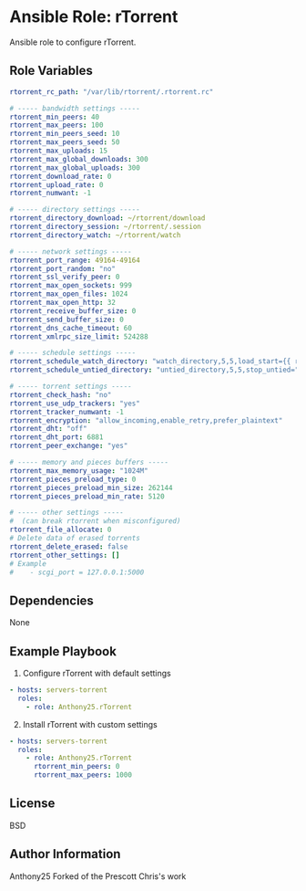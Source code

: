 Ansible Role: rTorrent
======================

Ansible role to configure rTorrent.

Role Variables
--------------

```yaml
rtorrent_rc_path: "/var/lib/rtorrent/.rtorrent.rc"

# ----- bandwidth settings -----
rtorrent_min_peers: 40
rtorrent_max_peers: 100
rtorrent_min_peers_seed: 10
rtorrent_max_peers_seed: 50
rtorrent_max_uploads: 15
rtorrent_max_global_downloads: 300
rtorrent_max_global_uploads: 300
rtorrent_download_rate: 0
rtorrent_upload_rate: 0
rtorrent_numwant: -1

# ----- directory settings -----
rtorrent_directory_download: ~/rtorrent/download
rtorrent_directory_session: ~/rtorrent/.session
rtorrent_directory_watch: ~/rtorrent/watch

# ----- network settings -----
rtorrent_port_range: 49164-49164
rtorrent_port_random: "no"
rtorrent_ssl_verify_peer: 0
rtorrent_max_open_sockets: 999
rtorrent_max_open_files: 1024
rtorrent_max_open_http: 32
rtorrent_receive_buffer_size: 0
rtorrent_send_buffer_size: 0
rtorrent_dns_cache_timeout: 60
rtorrent_xmlrpc_size_limit: 524288

# ----- schedule settings -----
rtorrent_schedule_watch_directory: "watch_directory,5,5,load_start={{ rtorrent_directory_watch }}/*.torrent"
rtorrent_schedule_untied_directory: "untied_directory,5,5,stop_untied="

# ----- torrent settings -----
rtorrent_check_hash: "no"
rtorrent_use_udp_trackers: "yes"
rtorrent_tracker_numwant: -1
rtorrent_encryption: "allow_incoming,enable_retry,prefer_plaintext"
rtorrent_dht: "off"
rtorrent_dht_port: 6881
rtorrent_peer_exchange: "yes"

# ----- memory and pieces buffers -----
rtorrent_max_memory_usage: "1024M"
rtorrent_pieces_preload_type: 0
rtorrent_pieces_preload_min_size: 262144
rtorrent_pieces_preload_min_rate: 5120

# ----- other settings -----
#  (can break rtorrent when misconfigured)
rtorrent_file_allocate: 0
# Delete data of erased torrents
rtorrent_delete_erased: false
rtorrent_other_settings: []
# Example
#    - scgi_port = 127.0.0.1:5000
```

Dependencies
------------

None

Example Playbook
-------------------------

1) Configure rTorrent with default settings

```yaml
- hosts: servers-torrent
  roles:
    - role: Anthony25.rTorrent
```

2) Install rTorrent with custom settings

```yaml
- hosts: servers-torrent
  roles:
    - role: Anthony25.rTorrent
      rtorrent_min_peers: 0
      rtorrent_max_peers: 1000
```

License
-------

BSD

Author Information
------------------

Anthony25 <Anthony Ruhier>
Forked of the Prescott Chris's work
